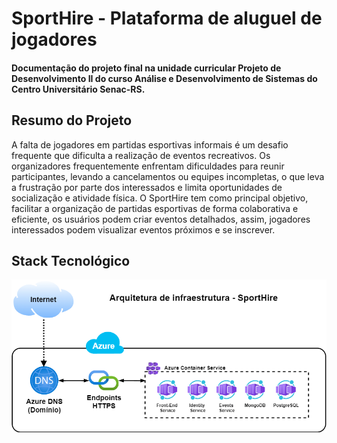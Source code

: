 # SportHire - Plataforma de aluguel de jogadores

#### Documentação do projeto final na unidade curricular Projeto de Desenvolvimento II do curso Análise e Desenvolvimento de Sistemas do Centro Universitário Senac-RS.

## Resumo do Projeto
A falta de jogadores em partidas esportivas informais é um desafio frequente que dificulta a realização de eventos recreativos. Os organizadores frequentemente enfrentam dificuldades para reunir participantes, levando a cancelamentos ou equipes incompletas, o que leva a frustração por parte dos interessados e limita oportunidades de socialização e atividade física.
O SportHire tem como principal objetivo, facilitar a organização de partidas esportivas de forma colaborativa e eficiente, os usuários podem criar eventos detalhados, assim, jogadores interessados podem visualizar eventos próximos e se inscrever.

## Stack Tecnológico
![Imagem stack tecnológico](https://github.com/eduardocaas/SportHire/blob/main/docs/Infra.png?raw=true)
